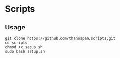 # Scripts

## Usage
```
git clone https://github.com/thanospan/scripts.git
cd scripts
chmod +x setup.sh
sudo bash setup.sh
```

